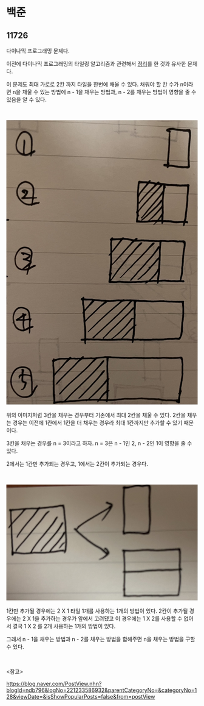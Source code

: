# 백준

## 11726

다이나믹 프로그래밍 문제다.

이전에 다이나믹 프로그래밍의 타일링 알고리즘과 관련해서 [정리](https://github.com/Gyusik-Choi/Algorithm/blob/master/Algorithm/DP/%EB%8F%99%EC%A0%81%EA%B3%84%ED%9A%8D%EB%B2%95%20%ED%83%80%EC%9D%BC%EB%A7%81/%EB%8F%99%EC%A0%81%EA%B3%84%ED%9A%8D%EB%B2%95%20(%ED%83%80%EC%9D%BC%EB%A7%81%20%EC%95%8C%EA%B3%A0%EB%A6%AC%EC%A6%98).md)를 한 것과 유사한 문제다.

이 문제도 최대 가로로 2칸 까지 타일을 한번에 채울 수 있다. 채워야 할 칸 수가 n이라면 n을 채울 수 있는 방법에 n - 1을 채우는 방법과, n - 2를 채우는 방법이 영향을 줄 수 있음을 알 수 있다.

<br>

![2](2.jpeg)

위의 이미지처럼 3칸을 채우는 경우부터 기존에서 최대 2칸을 채울 수 있다. 2칸을 채우는 경우는 이전에 1칸에서 1칸을 더 채우는 경우라 최대 1칸까지만 추가할 수 있기 때문이다.

3칸을 채우는 경우를 n = 3이라고 하자. n = 3은 n - 1인 2, n - 2인 1이 영향을 줄 수 있다. 

2에서는 1칸만 추가되는 경우고, 1에서는 2칸이 추가되는 경우다.

<br>

![1](1.jpeg)

1칸만 추가될 경우에는 2 X 1 타일 1개를 사용하는 1개의 방법이 있다. 2칸이 추가될 경우에는 2 X 1을 추가하는 경우가 앞에서 고려됐고 이 경우에는 1 X 2를 사용할 수 없어서 결국 1 X 2 를 2개 사용하는 1개의 방법이 있다.

그래서 n - 1을 채우는 방법과 n - 2를 채우는 방법을 합해주면 n을 채우는 방법을 구할 수 있다.

<br>

<참고>

https://blog.naver.com/PostView.nhn?blogId=ndb796&logNo=221233586932&parentCategoryNo=&categoryNo=128&viewDate=&isShowPopularPosts=false&from=postView


